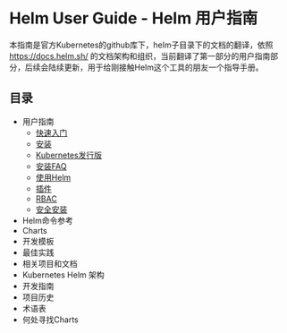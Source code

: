 # Helm User Guide - Helm 用户指南

本指南是官方Kubernetes的github库下，helm子目录下的文档的翻译，依照 https://docs.helm.sh/ 的文档架构和组织，当前翻译了第一部分的用户指南部分，后续会陆续更新，用于给刚接触Helm这个工具的朋友一个指导手册。

## 目录

- 用户指南
  - [快速入门](quickstart/quickstart-zh_cn.md)
  - [安装](quickstart/install-zh_cn.md)
  - [Kubernetes发行版](quickstart/kubernetes_distros-zh_cn.md)
  - [安装FAQ](quickstart/install_faq-zh_cn.md)
  - [使用Helm](quickstart/using_helm-zh_cn.md)
  - [插件](quickstart/plugins-zh_cn.md)
  - [RBAC](quickstart/rbac-zh_cn.md)
  - [安全安装](quickstart/securing_installation-zh_cn.md)
- Helm命令参考
- Charts
- 开发模板
- 最佳实践
- 相关项目和文档
- Kubernetes Helm 架构
- 开发指南
- 项目历史
- 术语表
- 何处寻找Charts
